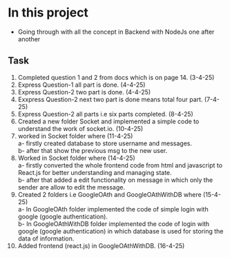 # In this project
- Going through with all the concept in Backend with NodeJs one after another

## Task
1. Completed question 1 and 2 from docs which is on page 14. (3-4-25)
2. Express Question-1 all part is done.  (4-4-25)
3. Express Question-2 two part is done.   (4-4-25)
4. Exxpress Question-2 next two part is done means total four part. (7-4-25)
5. Express Question-2 all parts i.e six parts completed. (8-4-25)
5. Created a new folder Socket and implemented a simple code to understand the work of socket.io. (10-4-25)
6. worked in Socket folder where (11-4-25) <br>
  a- firstly created database to store username and messages. <br>
  b- after that show the previous msg to the new user.
7. Worked in Socket folder where (14-4-25) <br>
  a- firstly converted the whole frontend code from html and javascript to React.js for better understanding and managing state. <br>
  b- after that added a edit functionality on message in which only the sender are allow to edit the message.
8. Created 2 folders i.e GoogleOAth and GoogleOAthWithDB where (15-4-25) <br>
  a- In GoogleOAth folder implemented the code of simple login with google (google authentication). <br>
  b- In GoogleOAthWithDB folder implemented the code of login with google (google authentication) in which database is used for storing the data of information.
9. Added frontend (react.js) in GoogleOAthWithDB. (16-4-25)
